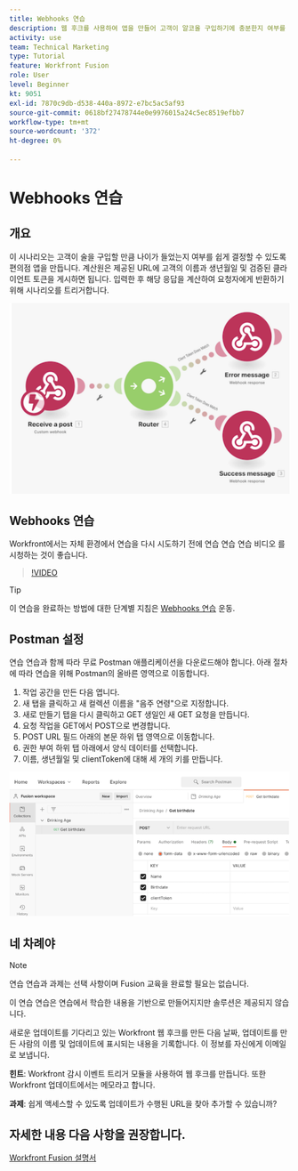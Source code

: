 ```yaml
---
title: Webhooks 연습
description: 웹 후크를 사용하여 앱을 만들어 고객이 알코올 구입하기에 충분한지 여부를 확인하는 방법을 알아봅니다. [!DNL Adobe Workfront Fusion].
activity: use
team: Technical Marketing
type: Tutorial
feature: Workfront Fusion
role: User
level: Beginner
kt: 9051
exl-id: 7870c9db-d538-440a-8972-e7bc5ac5af93
source-git-commit: 0618bf27478744e0e9976015a24c5ec8519efbb7
workflow-type: tm+mt
source-wordcount: '372'
ht-degree: 0%

---
```


# Webhooks 연습

## 개요

이 시나리오는 고객이 술을 구입할 만큼 나이가 들었는지 여부를 쉽게 결정할 수 있도록 편의점 앱을 만듭니다. 계산원은 제공된 URL에 고객의 이름과 생년월일 및 검증된 클라이언트 토큰을 게시하면 됩니다. 입력한 후 해당 응답을 계산하여 요청자에게 반환하기 위해 시나리오를 트리거합니다.

![스위치 모듈을 사용한 이미지](assets/beyond-basic-modules-5.png)

## Webhooks 연습

Workfront에서는 자체 환경에서 연습을 다시 시도하기 전에 연습 연습 연습 비디오 를 시청하는 것이 좋습니다.

>[!VIDEO](https://video.tv.adobe.com/v/335292/?quality=12)

>[!TIP]
>
>이 연습을 완료하는 방법에 대한 단계별 지침은 [Webhooks 연습](https://experienceleague.adobe.com/docs/workfront-learn/tutorials-workfront/fusion/exercises/webhooks.html?lang=en) 운동.

## Postman 설정

연습 연습과 함께 따라 무료 Postman 애플리케이션을 다운로드해야 합니다. 아래 절차에 따라 연습을 위해 Postman의 올바른 영역으로 이동합니다.

1. 작업 공간을 만든 다음 엽니다.
1. 새 탭을 클릭하고 새 컬렉션 이름을 &quot;음주 연령&quot;으로 지정합니다.
1. 새로 만들기 탭을 다시 클릭하고 GET 생일인 새 GET 요청을 만듭니다.
1. 요청 작업을 GET에서 POST으로 변경합니다.
1. POST URL 필드 아래의 본문 하위 탭 영역으로 이동합니다.
1. 권한 부여 하위 탭 아래에서 양식 데이터를 선택합니다.
1. 이름, 생년월일 및 clientToken에 대해 세 개의 키를 만듭니다.

![스위치 모듈을 사용한 이미지](assets/beyond-basic-modules-6.png)

## 네 차례야

>[!NOTE]
>
>연습 연습과 과제는 선택 사항이며 Fusion 교육을 완료할 필요는 없습니다.

이 연습 연습은 연습에서 학습한 내용을 기반으로 만들어지지만 솔루션은 제공되지 않습니다.

새로운 업데이트를 기다리고 있는 Workfront 웹 후크를 만든 다음 날짜, 업데이트를 만든 사람의 이름 및 업데이트에 표시되는 내용을 기록합니다. 이 정보를 자신에게 이메일로 보냅니다.

**힌트**: Workfront 감시 이벤트 트리거 모듈을 사용하여 웹 후크를 만듭니다. 또한 Workfront 업데이트에서는 메모라고 합니다.

**과제**: 쉽게 액세스할 수 있도록 업데이트가 수행된 URL을 찾아 추가할 수 있습니까?


## 자세한 내용 다음 사항을 권장합니다.

[Workfront Fusion 설명서](https://experienceleague.adobe.com/docs/workfront/using/adobe-workfront-fusion/workfront-fusion-2.html?lang=en)
